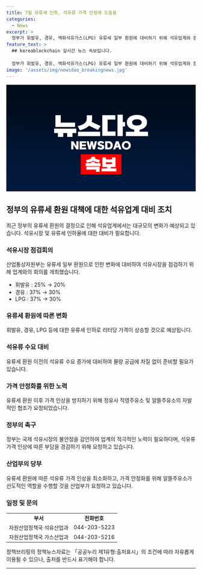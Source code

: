 ```yaml
---
title: 7월 유류세 인하, 석유류 가격 안정에 도움을
categories:
  - News
excerpt: >
  정부가 휘발유, 경유, 액화석유가스(LPG) 유류세 일부 환원에 대비하기 위해 석유업계와 점검회의를 개최하고, 인하율이 조정될 예정임을 밝혔다. 이에 따라 석유업계는 가격 인상을 자제하고 준비를 강화할 것으로 전망되며, 정부는 알뜰주유소에 가격 안정화를 위해 선도적인 역할을 요청하였다. 이번 결정은 국제 석유시장의 불안정함과 여름철 여행수요 증가를 고려한 것으로, 석유가격의 부담을 완화하기 위한 노력이 필요하다. (150자)
feature_text: >
  ## koreablockchain 실시간 뉴스 속보입니다.

  정부가 휘발유, 경유, 액화석유가스(LPG) 유류세 일부 환원에 대비하기 위해 석유업계와 점검회의를 개최하고, 인하율이 조정될 예정임을 밝혔다. 이에 따라 석유업계는 가격 인상을 자제하고 준비를 강화할 것으로 전망되며, 정부는 알뜰주유소에 가격 안정화를 위해 선도적인 역할을 요청하였다. 이번 결정은 국제 석유시장의 불안정함과 여름철 여행수요 증가를 고려한 것으로, 석유가격의 부담을 완화하기 위한 노력이 필요하다. (150자)
image: '/assets/img/newsdao_breakingnews.jpg'
---
```


<p><img src="/assets/img/newsdao_breakingnews.jpg" alt="koreablockchain 속보" /></p>

<h2 data-ke-size="size26">정부의 유류세 환원 대책에 대한 석유업계 대비 조치</h2>

<p data-ke-size="size16">최근 정부의 유류세 환원의 결정으로 인해 석유업계에서는 대규모의 변화가 예상되고 있습니다. 석유시장 및 유류세 인하율에 대한 대비가 필요합니다.</p>

<h3><b>석유시장 점검회의</b></h3>

<p data-ke-size="size16">산업통상자원부는 유류세 일부 환원으로 인한 변화에 대비하여 석유시장을 점검하기 위해 업계와의 회의를 개최했습니다.</p>

<ul>
  <li>휘발유 : 25% → 20%</li>
  <li>경유 : 37% → 30%</li>
  <li>LPG : 37% → 30%</li>
</ul>

<h3><b>유류세 환원에 따른 변화</b></h3>

<p data-ke-size="size16">휘발유, 경유, LPG 등에 대한 유류세 인하로 리터당 가격이 상승할 것으로 예상됩니다.</p>

<h3><b>석유류 수요 대비</b></h3>

<p data-ke-size="size16">유류세 환원 이전의 석유류 수요 증가에 대비하여 물량 공급에 차질 없이 준비할 필요가 있습니다.</p>

<h3><b>가격 안정화를 위한 노력</b></h3>

<p data-ke-size="size16">유류세 환원 이후 가격 인상을 방지하기 위해 정유사 직영주유소 및 알뜰주유소의 자발적인 협조가 요청되었습니다.</p>

<h3><b>정부의 촉구</b></h3>

<p data-ke-size="size16">정부는 국제 석유시장의 불안정을 감안하여 업계의 적극적인 노력이 필요하다며, 석유류 가격 인상에 따른 부담을 경감하기 위해 요청하고 있습니다.</p>

<h3><b>산업부의 당부</b></h3>

<p data-ke-size="size16">유류세 환원에 따른 석유류 가격 인상을 최소화하고, 가격 안정화를 위해 알뜰주유소가 선도적인 역할을 수행할 것을 산업부가 요청하고 있습니다.</p>

<h3><b>일정 및 문의</b></h3>

<table>
  <tr>
    <td style="text-align: center; height: 17px;"><b>부서</b></td>
    <td style="text-align: center; height: 17px;"><b>전화번호</b></td>
  </tr>
  <tr>
    <td style="text-align: center; height: 17px;">자원산업정책국 석유산업과</td>
    <td style="text-align: center; height: 17px;">044-203-5223</td>
  </tr>
  <tr>
    <td style="text-align: center; height: 17px;">자원산업정책국 가스산업과</td>
    <td style="text-align: center; height: 17px;">044-203-5216</td>
  </tr>
</table>

<p data-ke-size="size16">정책브리핑의 정책뉴스자료는 「공공누리 제1유형:출처표시」의 조건에 따라 자유롭게 이용될 수 있으나, 출처를 반드시 표기해야 합니다.</p>

<hr>

<p data-ke-size="size16"></p>

